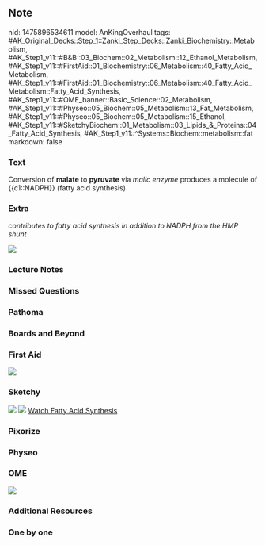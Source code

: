 ## Note
nid: 1475896534611
model: AnKingOverhaul
tags: #AK_Original_Decks::Step_1::Zanki_Step_Decks::Zanki_Biochemistry::Metabolism, #AK_Step1_v11::#B&B::03_Biochem::02_Metabolism::12_Ethanol_Metabolism, #AK_Step1_v11::#FirstAid::01_Biochemistry::06_Metabolism::40_Fatty_Acid_Metabolism, #AK_Step1_v11::#FirstAid::01_Biochemistry::06_Metabolism::40_Fatty_Acid_Metabolism::Fatty_Acid_Synthesis, #AK_Step1_v11::#OME_banner::Basic_Science::02_Metabolism, #AK_Step1_v11::#Physeo::05_Biochem::05_Metabolism::13_Fat_Metabolism, #AK_Step1_v11::#Physeo::05_Biochem::05_Metabolism::15_Ethanol, #AK_Step1_v11::#SketchyBiochem::01_Metabolism::03_Lipids_&_Proteins::04_Fatty_Acid_Synthesis, #AK_Step1_v11::^Systems::Biochem::metabolism::fat
markdown: false

### Text
<div>
  <div>
    Conversion of <b>malate</b> to <b>pyruvate</b> via <i>malic
    enzyme</i> produces a molecule of {{c1::NADPH}} (fatty acid
    synthesis)
  </div>
</div>

### Extra
<i>contributes to fatty acid synthesis in addition to NADPH from
the HMP shunt</i>
<div><img src="paste-402786327986654.jpg"></div>

### Lecture Notes


### Missed Questions


### Pathoma


### Boards and Beyond


### First Aid
<img src="tmplhWmdJ.png">

### Sketchy
<img src="Screen%20Shot%202021-01-07%20at%2015.24.24.jpg">
<img src="Screen%20Shot%202021-01-07%20at%2015.24.35.jpg"> <a href=
"https://dashboard.sketchy.com/study/medical/courses/medical-biochemistry/units/medical-biochemistry-metabolism/videos/medical-biochemistry-metabolism-lipids-fatty-acid-synthesis?utm_source=anki&utm_medium=partnership&utm_campaign=february_update&utm_content=medical">
Watch Fatty Acid Synthesis</a>

### Pixorize


### Physeo


### OME
<div class="ome-widget">
  <a href=
  "https://onlinemeded.org/spa/metabolism?ref=anki"><img src=
  "_OME_AnkiFlashcards_Topic_1.png"></a>
</div>

### Additional Resources


### One by one

